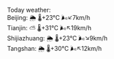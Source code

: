 Today weather:  
Beijing: 🌦   🌡️+23°C 🌬️↙7km/h  
Tianjin: ⛅️  🌡️+31°C 🌬️↖19km/h  
Shijiazhuang: 🌦   🌡️+23°C 🌬️↘9km/h  
Tangshan: 🌦   🌡️+30°C 🌬️↖12km/h  
